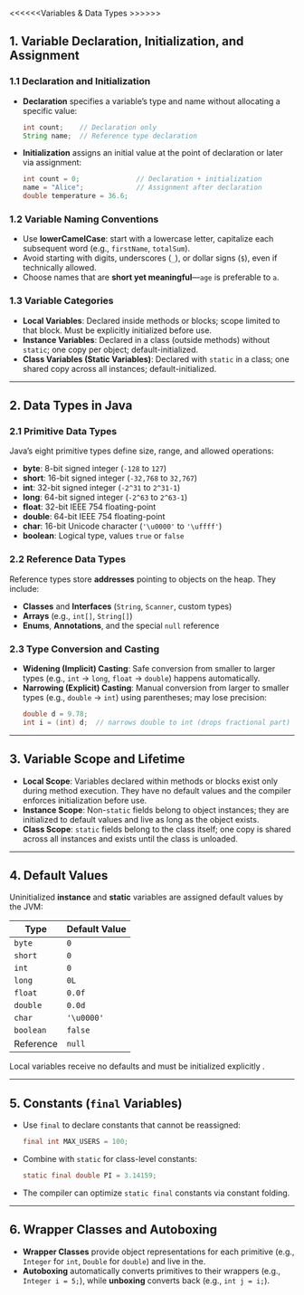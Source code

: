 <<<<<<Variables & Data Types >>>>>>

## 1. Variable Declaration, Initialization, and Assignment

### 1.1 Declaration and Initialization  
- **Declaration** specifies a variable’s type and name without allocating a specific value:  
  ```java
  int count;    // Declaration only
  String name;  // Reference type declaration
  ```
- **Initialization** assigns an initial value at the point of declaration or later via assignment:  
  ```java
  int count = 0;              // Declaration + initialization
  name = "Alice";             // Assignment after declaration
  double temperature = 36.6;  
  ``` 

### 1.2 Variable Naming Conventions  
- Use **lowerCamelCase**: start with a lowercase letter, capitalize each subsequent word (e.g., `firstName`, `totalSum`).  
- Avoid starting with digits, underscores (`_`), or dollar signs (`$`), even if technically allowed.  
- Choose names that are **short yet meaningful**—`age` is preferable to `a`.

### 1.3 Variable Categories  
- **Local Variables**: Declared inside methods or blocks; scope limited to that block. Must be explicitly initialized before use.  
- **Instance Variables**: Declared in a class (outside methods) without `static`; one copy per object; default-initialized.  
- **Class Variables (Static Variables)**: Declared with `static` in a class; one shared copy across all instances; default-initialized.

---

## 2. Data Types in Java

### 2.1 Primitive Data Types  
Java’s eight primitive types define size, range, and allowed operations:

- **byte**: 8-bit signed integer (`-128` to `127`)   
- **short**: 16-bit signed integer (`-32,768` to `32,767`) 
- **int**: 32-bit signed integer (`-2^31` to `2^31-1`) 
- **long**: 64-bit signed integer (`-2^63` to `2^63-1`) 
- **float**: 32-bit IEEE 754 floating-point   
- **double**: 64-bit IEEE 754 floating-point 
- **char**: 16-bit Unicode character (`'\u0000'` to `'\uffff'`) 
- **boolean**: Logical type, values `true` or `false`

### 2.2 Reference Data Types  
Reference types store **addresses** pointing to objects on the heap. They include:

- **Classes** and **Interfaces** (`String`, `Scanner`, custom types)   
- **Arrays** (e.g., `int[]`, `String[]`) 
- **Enums**, **Annotations**, and the special `null` reference  
### 2.3 Type Conversion and Casting  
- **Widening (Implicit) Casting**: Safe conversion from smaller to larger types (e.g., `int` → `long`, `float` → `double`) happens automatically.  
- **Narrowing (Explicit) Casting**: Manual conversion from larger to smaller types (e.g., `double` → `int`) using parentheses; may lose precision:  
  ```java
  double d = 9.78;
  int i = (int) d;  // narrows double to int (drops fractional part)
  ```

---

## 3. Variable Scope and Lifetime

- **Local Scope**: Variables declared within methods or blocks exist only during method execution. They have no default values and the compiler enforces initialization before use.  
- **Instance Scope**: Non-`static` fields belong to object instances; they are initialized to default values and live as long as the object exists.  
- **Class Scope**: `static` fields belong to the class itself; one copy is shared across all instances and exists until the class is unloaded.

---

## 4. Default Values

Uninitialized **instance** and **static** variables are assigned default values by the JVM:

| Type    | Default Value  |
|---------|----------------|
| `byte`  | `0`            |
| `short` | `0`            |
| `int`   | `0`            |
| `long`  | `0L`           |
| `float` | `0.0f`         |
| `double`| `0.0d`         |
| `char`  | `'\u0000'`     |
| `boolean` | `false`     |
| Reference | `null`      |

Local variables receive no defaults and must be initialized explicitly .

---

## 5. Constants (`final` Variables)

- Use `final` to declare constants that cannot be reassigned:  
  ```java
  final int MAX_USERS = 100;
  ```   
- Combine with `static` for class-level constants:  
  ```java
  static final double PI = 3.14159;
  ```  
- The compiler can optimize `static final` constants via constant folding.

---

## 6. Wrapper Classes and Autoboxing

- **Wrapper Classes** provide object representations for each primitive (e.g., `Integer` for `int`, `Double` for `double`) and live in the.  
- **Autoboxing** automatically converts primitives to their wrappers (e.g., `Integer i = 5;`), while **unboxing** converts back (e.g., `int j = i;`).  